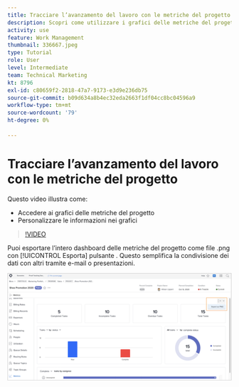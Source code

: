```yaml
---
title: Tracciare l’avanzamento del lavoro con le metriche del progetto
description: Scopri come utilizzare i grafici delle metriche del progetto per monitorare l’avanzamento del lavoro del progetto in [!DNL  Workfront].
activity: use
feature: Work Management
thumbnail: 336667.jpeg
type: Tutorial
role: User
level: Intermediate
team: Technical Marketing
kt: 8796
exl-id: c80659f2-2818-47a7-9173-e3d9e236db75
source-git-commit: b09d634a8b4ec32eda2663f1df04cc8bc04596a9
workflow-type: tm+mt
source-wordcount: '79'
ht-degree: 0%

---
```


# Tracciare l’avanzamento del lavoro con le metriche del progetto

Questo video illustra come:

* Accedere ai grafici delle metriche del progetto
* Personalizzare le informazioni nei grafici

>[!VIDEO](https://video.tv.adobe.com/v/336667/?quality=12)

Puoi esportare l’intero dashboard delle metriche del progetto come file .png con [!UICONTROL Esporta] pulsante . Questo semplifica la condivisione dei dati con altri tramite e-mail o presentazioni.

![Pagina delle metriche del progetto esportato](assets/planner-fund-metrics-export.png)

<!---
Overview of project metrics
--->
